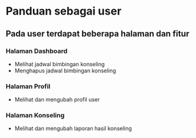 # Panduan sebagai user
## Pada user terdapat beberapa halaman dan fitur

### Halaman Dashboard
- Melihat jadwal bimbingan konseling
- Menghapus jadwal bimbingan konseling

### Halaman Profil
- Melihat dan mengubah profil user

### Halaman Konseling
- Melihat dan mengubah laporan hasil konseling